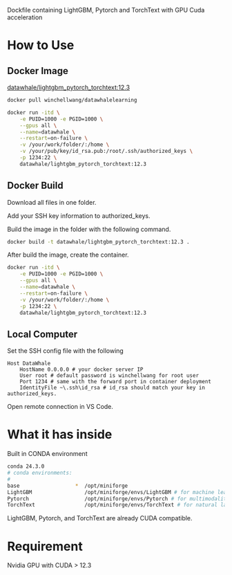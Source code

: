 Dockfile containing LightGBM, Pytorch and TorchText with GPU Cuda acceleration

# How to Use

## Docker Image

[datawhale/lightgbm_pytorch_torchtext:12.3](https://hub.docker.com/r/winchellwang/datawhalelearning)

```bash
docker pull winchellwang/datawhalelearning
```

```bash
docker run -itd \
    -e PUID=1000 -e PGID=1000 \
    --gpus all \
    --name=datawhale \
    --restart=on-failure \
    -v /your/work/folder/:/home \
    -v /your/pub/key/id_rsa.pub:/root/.ssh/authorized_keys \
    -p 1234:22 \
    datawhale/lightgbm_pytorch_torchtext:12.3
```

## Docker Build

Download all files in one folder.

Add your SSH key information to authorized_keys.

Build the image in the folder with the following command.

```bash
docker build -t datawhale/lightgbm_pytorch_torchtext:12.3 .
```

After build the image, create the container.

```bash
docker run -itd \
    -e PUID=1000 -e PGID=1000 \
    --gpus all \
    --name=datawhale \
    --restart=on-failure \
    -v /your/work/folder/:/home \
    -p 1234:22 \
    datawhale/lightgbm_pytorch_torchtext:12.3
```

## Local Computer

Set the SSH config file with the following

```
Host DataWhale
    HostName 0.0.0.0 # your docker server IP
    User root # default password is winchellwang for root user
    Port 1234 # same with the forward port in container deployment
    IdentityFile ~\.ssh\id_rsa # id_rsa should match your key in authorized_keys.
```

Open remote connection in VS Code.

# What it has inside

Built in CONDA environment

```bash
conda 24.3.0
# conda environments:
#
base                  *  /opt/miniforge
LightGBM                 /opt/miniforge/envs/LightGBM # for machine learning course
Pytorch                  /opt/miniforge/envs/Pytorch # for multimodality course (vision, audio, image)
TorchText                /opt/miniforge/envs/TorchText # for natural language processing course
```

LightGBM, Pytorch, and TorchText are already CUDA compatible.

# Requirement

Nvidia GPU with CUDA > 12.3
